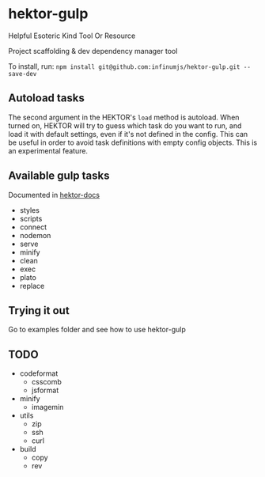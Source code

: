 # hektor-gulp

Helpful Esoteric Kind Tool Or Resource

Project scaffolding &amp; dev dependency manager tool

To install, run: ``npm install git@github.com:infinumjs/hektor-gulp.git --save-dev``

## Autoload tasks
The second argument in the HEKTOR's ``load`` method is autoload. When turned on, HEKTOR will try to guess which task do you want to run, and load it with default settings, even if it's not defined in the config. This can be useful in order to avoid task definitions with empty config objects.
This is an experimental feature.

## Available gulp tasks

Documented in [hektor-docs](https://github.com/infinumjs/hektor-docs)

* styles
* scripts
* connect
* nodemon
* serve
* minify
* clean
* exec
* plato
* replace

## Trying it out

Go to examples folder and see how to use hektor-gulp

## TODO

* codeformat
  * csscomb
  * jsformat
* minify
  * imagemin
* utils
  * zip
  * ssh
  * curl
* build
  * copy
  * rev
